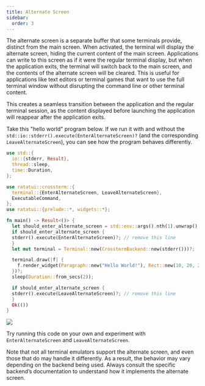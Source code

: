 ```yaml
---
title: Alternate Screen
sidebar:
  order: 3
---
```


The alternate screen is a separate buffer that some terminals provide, distinct from the main
screen. When activated, the terminal will display the alternate screen, hiding the current content
of the main screen. Applications can write to this screen as if it were the regular terminal
display, but when the application exits, the terminal will switch back to the main screen, and the
contents of the alternate screen will be cleared. This is useful for applications like text editors
or terminal games that want to use the full terminal window without disrupting the command line or
other terminal content.

This creates a seamless transition between the application and the regular terminal session, as the
content displayed before launching the application will reappear after the application exits.

Take this "hello world" program below. If we run it with and without the
`std::io::stderr().execute(EnterAlternateScreen)?` (and the corresponding `LeaveAlternateScreen`),
you can see how the program behaves differently.

```rust collapse={1-17, 25-30}
use std::{
  io::{stderr, Result},
  thread::sleep,
  time::Duration,
};

use ratatui::crossterm::{
  terminal::{EnterAlternateScreen, LeaveAlternateScreen},
  ExecutableCommand,
};
use ratatui::{prelude::*, widgets::*};

fn main() -> Result<()> {
  let should_enter_alternate_screen = std::env::args().nth(1).unwrap().parse::<bool>().unwrap();
  if should_enter_alternate_screen {
  stderr().execute(EnterAlternateScreen)?; // remove this line
  }
  let mut terminal = Terminal::new(CrosstermBackend::new(stderr()))?;

  terminal.draw(|f| {
    f.render_widget(Paragraph::new("Hello World!"), Rect::new(10, 20, 20, 1));
  })?;
  sleep(Duration::from_secs(2));

  if should_enter_alternate_screen {
  stderr().execute(LeaveAlternateScreen)?; // remove this line
  }
  Ok(())
}
```

<!--
Output ./demo.gif

Set FontSize 18
Set Width 1200
Set Height 800
Set Theme "Catppuccin Mocha"

Type "# WITH Alternate Screen"
Enter
Type "# Cursor is here before program starts"
Enter

Sleep 5s

Type "cargo run -- true"
Enter
Sleep 5s

Type "# Cursor is here after program completes"
Enter

Sleep 5s

# Type "reset"

# Enter

# Sleep 2s

Type "# WITHOUT Alternate Screen"
Enter
Type "# Cursor is here before program starts"
Enter

Sleep 5s

Type "cargo run -- false"
Enter
Sleep 5s

Type "# Cursor is here after program completes"
Enter

Sleep 5s
-->

![](https://user-images.githubusercontent.com/1813121/272299743-f666980f-93b8-40d4-a979-1fce26d0f84a.gif)

Try running this code on your own and experiment with `EnterAlternateScreen` and
`LeaveAlternateScreen`.

Note that not all terminal emulators support the alternate screen, and even those that do may handle
it differently. As a result, the behavior may vary depending on the backend being used. Always
consult the specific backend’s documentation to understand how it implements the alternate screen.
